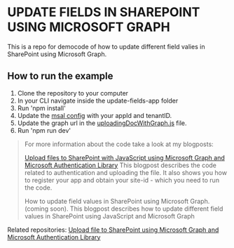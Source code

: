 # UPDATE FIELDS IN SHAREPOINT USING MICROSOFT GRAPH
This is a repo for democode of how to update different field valies in SharePoint using Microsoft Graph. 

## How to run the example

1. Clone the repository to your computer
2. In your CLI navigate inside the update-fields-app folder
3. Run 'npm install'
4. Update the [msal config](https://github.com/Eli-Schei/update-fields-in-sp-using-graph/blob/main/update-fields-app/src/authenticatingWithMsal.js) with your appId and tenantID.
5. Update the graph url in the [uploadingDocWithGraph.js](https://github.com/Eli-Schei/update-fields-in-sp-using-graph/blob/main/update-fields-app/src/uploadingDocWithGraph.js) file.
6. Run 'npm run dev'

> For more information about the code take a look at my blogposts:
> 
> <a href="https://elischei.com/upload-files-to-sharepoint-with-javascript-using-microsoft-graph/" target="_blank">Upload files to SharePoint with JavaScript using Microsoft Graph and Microsoft Authentication Library</a> 
> This blogpost describes the code related to authentication and uploading the file. It also shows you how to register your app and obtain your site-id - which you need to run the code. 
> 
> <a href="https://elischei.com/how-to-update-field-values-in-sharepoint-using-microsoft-graph" target="_blank"></a>How to update field values in SharePoint using Microsoft Graph. (coming soon). This blogpost describes how to update different field values in SharePoint using JavaScript and Microsoft Graph

Related repositories:
[Upload file to SharePoint using Microsoft Graph and Microsoft Authentication Library](https://github.com/Eli-Schei/upload-files-to-sp-using-graph)

